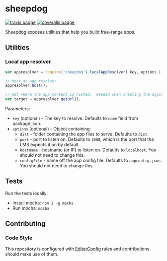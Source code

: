 sheepdog
========
[![travis badge](http://img.shields.io/travis/cpacey/sheepdog.svg)](https://travis-ci.org/cpacey/sheepdog)
[![coveralls badge](http://img.shields.io/coveralls/cpacey/sheepdog.svg)](https://coveralls.io/r/cpacey/sheepdog)

Sheepdog exposes utilities that help you build free-range apps.

## Utilities

### Local app resolver

```javascript
var appresolver = require('sheepdog').localAppResolver( key, options );

// Host an app resolver
appresolver.host();

// Get where the app content is hosted.  Needed when creating the appconfig.
var target = appresolver.getUrl();
```
Parameters:

- `key` (optional) - The key to resolve.  Defaults to `name` field from package.json.
- `options` (optional) - Object containing:
  - `dist` - folder containing the app files to serve.  Defaults to `dist`.
  - `port` - port to listen on.  Defaults to `3000`, which is the port that the LMS expects it on by default.
  - `hostname` - hostname (or IP) to listen on.  Defaults to `localhost`.  You should not need to change this.
  - `configFile` - name off the app config file.  Defaults to `appconfig.json`.  You should not need to change this.

## Tests

Run the tests locally:

- Install mocha: `npm i -g mocha`
- Run mocha: `mocha`

## Contributing

### Code Style

This repository is configured with [EditorConfig](http://editorconfig.org) rules and
contributions should make use of them.
